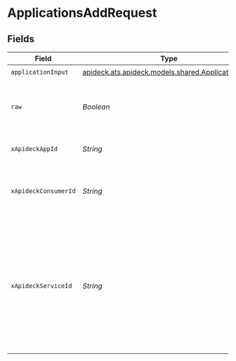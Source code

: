 # ApplicationsAddRequest


## Fields

| Field                                                                                                                                         | Type                                                                                                                                          | Required                                                                                                                                      | Description                                                                                                                                   |
| --------------------------------------------------------------------------------------------------------------------------------------------- | --------------------------------------------------------------------------------------------------------------------------------------------- | --------------------------------------------------------------------------------------------------------------------------------------------- | --------------------------------------------------------------------------------------------------------------------------------------------- |
| `applicationInput`                                                                                                                            | [apideck.ats.apideck.models.shared.ApplicationInput](../../models/shared/ApplicationInput.md)                                                 | :heavy_check_mark:                                                                                                                            | N/A                                                                                                                                           |
| `raw`                                                                                                                                         | *Boolean*                                                                                                                                     | :heavy_minus_sign:                                                                                                                            | Include raw response. Mostly used for debugging purposes                                                                                      |
| `xApideckAppId`                                                                                                                               | *String*                                                                                                                                      | :heavy_check_mark:                                                                                                                            | The ID of your Unify application                                                                                                              |
| `xApideckConsumerId`                                                                                                                          | *String*                                                                                                                                      | :heavy_check_mark:                                                                                                                            | ID of the consumer which you want to get or push data from                                                                                    |
| `xApideckServiceId`                                                                                                                           | *String*                                                                                                                                      | :heavy_minus_sign:                                                                                                                            | Provide the service id you want to call (e.g., pipedrive). Only needed when a consumer has activated multiple integrations for a Unified API. |